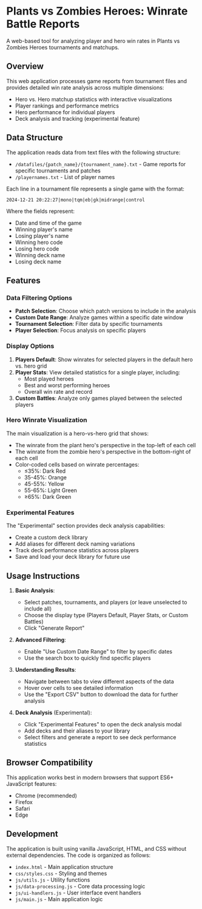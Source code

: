 # Plants vs Zombies Heroes: Winrate Battle Reports

A web-based tool for analyzing player and hero win rates in Plants vs Zombies Heroes tournaments and matchups.

## Overview

This web application processes game reports from tournament files and provides detailed win rate analysis across multiple dimensions:

- Hero vs. Hero matchup statistics with interactive visualizations
- Player rankings and performance metrics
- Hero performance for individual players
- Deck analysis and tracking (experimental feature)

## Data Structure

The application reads data from text files with the following structure:

- `/datafiles/{patch_name}/{tournament_name}.txt` - Game reports for specific tournaments and patches
- `/playernames.txt` - List of player names

Each line in a tournament file represents a single game with the format:
```
2024-12-21 20:22:27|mono|tqm|eb|gk|midrange|control
```

Where the fields represent:
- Date and time of the game
- Winning player's name
- Losing player's name
- Winning hero code
- Losing hero code
- Winning deck name
- Losing deck name

## Features

### Data Filtering Options

- **Patch Selection**: Choose which patch versions to include in the analysis
- **Custom Date Range**: Analyze games within a specific date window
- **Tournament Selection**: Filter data by specific tournaments
- **Player Selection**: Focus analysis on specific players

### Display Options

1. **Players Default**: Show winrates for selected players in the default hero vs. hero grid
2. **Player Stats**: View detailed statistics for a single player, including:
   - Most played heroes
   - Best and worst performing heroes
   - Overall win rate and record
3. **Custom Battles**: Analyze only games played between the selected players

### Hero Winrate Visualization

The main visualization is a hero-vs-hero grid that shows:
- The winrate from the plant hero's perspective in the top-left of each cell
- The winrate from the zombie hero's perspective in the bottom-right of each cell
- Color-coded cells based on winrate percentages:
  - ≤35%: Dark Red
  - 35-45%: Orange
  - 45-55%: Yellow
  - 55-65%: Light Green
  - ≥65%: Dark Green

### Experimental Features

The "Experimental" section provides deck analysis capabilities:
- Create a custom deck library
- Add aliases for different deck naming variations
- Track deck performance statistics across players
- Save and load your deck library for future use

## Usage Instructions

1. **Basic Analysis**:
   - Select patches, tournaments, and players (or leave unselected to include all)
   - Choose the display type (Players Default, Player Stats, or Custom Battles)
   - Click "Generate Report"

2. **Advanced Filtering**:
   - Enable "Use Custom Date Range" to filter by specific dates
   - Use the search box to quickly find specific players

3. **Understanding Results**:
   - Navigate between tabs to view different aspects of the data
   - Hover over cells to see detailed information
   - Use the "Export CSV" button to download the data for further analysis

4. **Deck Analysis** (Experimental):
   - Click "Experimental Features" to open the deck analysis modal
   - Add decks and their aliases to your library
   - Select filters and generate a report to see deck performance statistics

## Browser Compatibility

This application works best in modern browsers that support ES6+ JavaScript features:
- Chrome (recommended)
- Firefox
- Safari
- Edge

## Development

The application is built using vanilla JavaScript, HTML, and CSS without external dependencies. The code is organized as follows:

- `index.html` - Main application structure
- `css/styles.css` - Styling and themes
- `js/utils.js` - Utility functions
- `js/data-processing.js` - Core data processing logic
- `js/ui-handlers.js` - User interface event handlers
- `js/main.js` - Main application logic